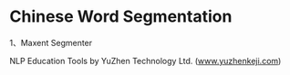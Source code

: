 Chinese Word Segmentation
====================

1、Maxent Segmenter

NLP Education Tools by YuZhen Technology Ltd. (www.yuzhenkeji.com)

